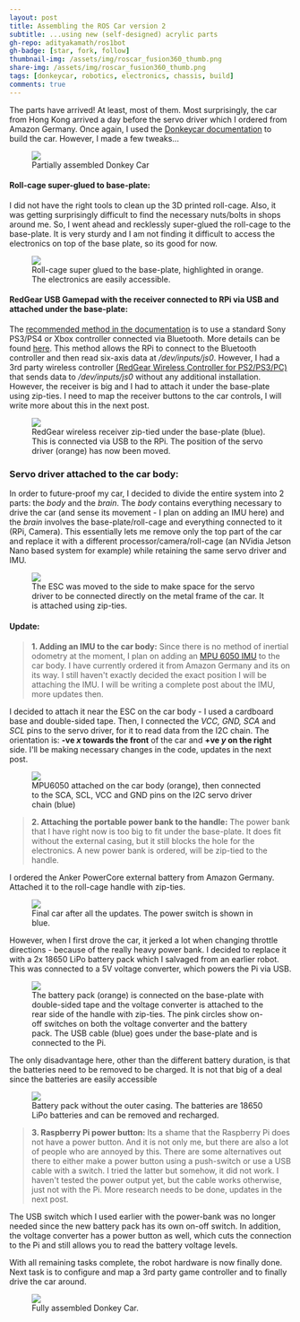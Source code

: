 ```yaml
---
layout: post
title: Assembling the ROS Car version 2
subtitle: ...using new (self-designed) acrylic parts
gh-repo: adityakamath/ros1bot
gh-badge: [star, fork, follow]
thumbnail-img: /assets/img/roscar_fusion360_thumb.png
share-img: /assets/img/roscar_fusion360_thumb.png
tags: [donkeycar, robotics, electronics, chassis, build]
comments: true
---
```


The parts have arrived! At least, most of them. Most surprisingly, the car from Hong Kong arrived a day before the servo driver which I ordered from Amazon Germany. Once again, I used the [Donkeycar documentation](https://docs.donkeycar.com/) to build the car. However, I made a few tweaks...

<figure class="aligncenter">
	<img src="https://adityakamath.github.com/assets/img/donkeycar_assembly1.png" />
	<figcaption>Partially assembled Donkey Car</figcaption>
</figure>

#### Roll-cage super-glued to base-plate:

I did not have the right tools to clean up the 3D printed roll-cage. Also, it was getting surprisingly difficult to find the necessary nuts/bolts in shops around me. So, I went ahead and recklessly super-glued the roll-cage to the base-plate. It is very sturdy and I am not finding it difficult to access the electronics on top of the base plate, so its good for now.

<figure class="aligncenter">
	<img src="https://adityakamath.github.com/assets/img/donkeycar_rollcage_glue.png" />
	<figcaption>Roll-cage super glued to the base-plate, highlighted in orange. The electronics are easily accessible.</figcaption>
</figure>

#### RedGear USB Gamepad with the receiver connected to RPi via USB and attached under the base-plate:

The [recommended method in the documentation](https://github.com/autorope/donkeypart_ps3_controller) is to use a standard Sony PS3/PS4 or Xbox controller connected via Bluetooth. More details can be found [here](https://github.com/autorope/donkeypart_ps3_controller). This method allows the RPi to connect to the Bluetooth controller and then read six-axis data at _/dev/inputs/js0_. However, I had a 3rd party wireless controller [(RedGear Wireless Controller for PS2/PS3/PC)](https://www.amazon.in/Redgear-Wireless-Controller-PS2-PS3/dp/B01B7SJUOA) that sends data to _/dev/inputs/js0_ without any additional installation. However, the receiver is big and I had to attach it under the base-plate using zip-ties. I need to map the receiver buttons to the car controls, I will write more about this in the next post.

<figure class="aligncenter">
	<img src="https://adityakamath.github.com/assets/img/donkeycar_receiver_ziptied.png" />
	<figcaption>RedGear wireless receiver zip-tied under the base-plate (blue). This is connected via USB to the RPi. The position of the servo driver (orange) has now been moved.</figcaption>
</figure>

### Servo driver attached to the car body:

In order to future-proof my car, I decided to divide the entire system into 2 parts: the _body_ and the _brain_. The _body_ contains everything necessary to drive the car (and sense its movement - I plan on adding an IMU here) and the _brain_ involves the base-plate/roll-cage and everything connected to it (RPi, Camera). This essentially lets me remove only the top part of the car and replace it with a different processor/camera/roll-cage (an NVidia Jetson Nano based system for example) while retaining the same servo driver and IMU.

<figure class="aligncenter">
	<img src="https://adityakamath.github.com/assets/img/donkeycar_pwmboard_ziptied.png" />
	<figcaption>The ESC was moved to the side to make space for the servo driver to be connected directly on the metal frame of the car. It is attached using zip-ties.</figcaption>
</figure>

#### Update:

> **1\. Adding an IMU to the car body:** Since there is no method of inertial odometry at the moment, I plan on adding an [MPU 6050 IMU](https://docs.donkeycar.com/parts/imu/) to the car body. I have currently ordered it from Amazon Germany and its on its way. I still haven't exactly decided the exact position I will be attaching the IMU. I will be writing a complete post about the IMU, more updates then.

I decided to attach it near the ESC on the car body - I used a cardboard base and double-sided tape. Then, I connected the _VCC, GND, SCA_ and _SCL_ pins to the servo driver, for it to read data from the I2C chain. The orientation is: **\-ve _x_ towards the front** of the car and **+ve _y_ on the right** side. I'll be making necessary changes in the code, updates in the next post.

<figure class="aligncenter">
	<img src="https://adityakamath.github.com/assets/img/donkeycar_imu_attached.png" />
	<figcaption>MPU6050 attached on the car body (orange), then connected to the SCA, SCL, VCC and GND pins on the I2C servo driver chain (blue)</figcaption>
</figure>

> **2\. Attaching the portable power bank to the handle:** The power bank that I have right now is too big to fit under the base-plate. It does fit without the external casing, but it still blocks the hole for the electronics. A new power bank is ordered, will be zip-tied to the handle.

I ordered the Anker PowerCore external battery from Amazon Germany. Attached it to the roll-cage handle with zip-ties.

<figure class="aligncenter">
	<img src="https://adityakamath.github.com/assets/img/donkeycar_powerbank_ziptied.png" />
	<figcaption>Final car after all the updates. The power switch is shown in blue.</figcaption>
</figure>

However, when I first drove the car, it jerked a lot when changing throttle directions - because of the really heavy power bank. I decided to replace it with a 2x 18650 LiPo battery pack which I salvaged from an earlier robot. This was connected to a 5V voltage converter, which powers the Pi via USB.

<figure class="aligncenter">
	<img src="https://adityakamath.github.com/assets/img/donkeycar_batterypack_glued.png" />
	<figcaption>The battery pack (orange) is connected on the base-plate with double-sided tape and the voltage converter is attached to the rear side of the handle with zip-ties. The pink circles show on-off switches on both the voltage converter and the battery pack. The USB cable (blue) goes under the base-plate and is connected to the Pi.</figcaption>
</figure>

The only disadvantage here, other than the different battery duration, is that the batteries need to be removed to be charged. It is not that big of a deal since the batteries are easily accessible

<figure class="aligncenter">
	<img src="https://adityakamath.github.com/assets/img/donkeycar_batterypack_nocasing.png" />
	<figcaption>Battery pack without the outer casing. The batteries are 18650 LiPo batteries and can be removed and recharged.</figcaption>
</figure>

> **3\. Raspberry Pi power button:** Its a shame that the Raspberry Pi does not have a power button. And it is not only me, but there are also a lot of people who are annoyed by this. There are some alternatives out there to either make a power button using a push-switch or use a USB cable with a switch. I tried the latter but somehow, it did not work. I haven't tested the power output yet, but the cable works otherwise, just not with the Pi. More research needs to be done, updates in the next post.

The USB switch which I used earlier with the power-bank was no longer needed since the new battery pack has its own on-off switch. In addition, the voltage converter has a power button as well, which cuts the connection to the Pi and still allows you to read the battery voltage levels.

With all remaining tasks complete, the robot hardware is now finally done. Next task is to configure and map a 3rd party game controller and to finally drive the car around.

<figure class="aligncenter">
	<img src="https://adityakamath.github.com/assets/img/donkeycar_assembly2.png" />
	<figcaption>Fully assembled Donkey Car.</figcaption>
</figure>
